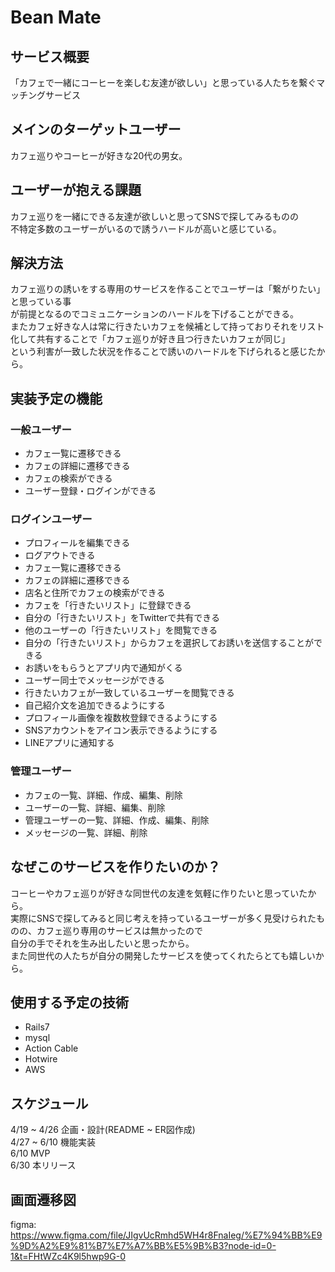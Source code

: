 # Bean Mate

## サービス概要
「カフェで一緒にコーヒーを楽しむ友達が欲しい」と思っている人たちを繋ぐマッチングサービス

## メインのターゲットユーザー
カフェ巡りやコーヒーが好きな20代の男女。

## ユーザーが抱える課題
カフェ巡りを一緒にできる友達が欲しいと思ってSNSで探してみるものの  
不特定多数のユーザーがいるので誘うハードルが高いと感じている。

## 解決方法
カフェ巡りの誘いをする専用のサービスを作ることでユーザーは「繋がりたい」と思っている事  
が前提となるのでコミュニケーションのハードルを下げることができる。  
またカフェ好きな人は常に行きたいカフェを候補として持っておりそれをリスト化して共有することで「カフェ巡りが好き且つ行きたいカフェが同じ」  
という利害が一致した状況を作ることで誘いのハードルを下げられると感じたから。

## 実装予定の機能
### 一般ユーザー
  * カフェ一覧に遷移できる
  * カフェの詳細に遷移できる
  * カフェの検索ができる
  * ユーザー登録・ログインができる
### ログインユーザー
  * プロフィールを編集できる
  * ログアウトできる
  * カフェ一覧に遷移できる
  * カフェの詳細に遷移できる
  * 店名と住所でカフェの検索ができる
  * カフェを「行きたいリスト」に登録できる
  * 自分の「行きたいリスト」をTwitterで共有できる
  * 他のユーザーの「行きたいリスト」を閲覧できる
  * 自分の「行きたいリスト」からカフェを選択してお誘いを送信することができる
  * お誘いをもらうとアプリ内で通知がくる
  * ユーザー同士でメッセージができる
  * 行きたいカフェが一致しているユーザーを閲覧できる
  * 自己紹介文を追加できるようにする
  * プロフィール画像を複数枚登録できるようにする
  * SNSアカウントをアイコン表示できるようにする
  * LINEアプリに通知する
### 管理ユーザー
  * カフェの一覧、詳細、作成、編集、削除
  * ユーザーの一覧、詳細、編集、削除
  * 管理ユーザーの一覧、詳細、作成、編集、削除
  * メッセージの一覧、詳細、削除

## なぜこのサービスを作りたいのか？
コーヒーやカフェ巡りが好きな同世代の友達を気軽に作りたいと思っていたから。  
実際にSNSで探してみると同じ考えを持っているユーザーが多く見受けられたものの、カフェ巡り専用のサービスは無かったので  
自分の手でそれを生み出したいと思ったから。  
また同世代の人たちが自分の開発したサービスを使ってくれたらとても嬉しいから。

## 使用する予定の技術
* Rails7
* mysql
* Action Cable
* Hotwire
* AWS

## スケジュール
4/19 ~ 4/26 企画・設計(README ~ ER図作成)  
4/27 ~ 6/10 機能実装  
6/10 MVP  
6/30 本リリース

## 画面遷移図
figma: 
https://www.figma.com/file/JIgvUcRmhd5WH4r8FnaIeg/%E7%94%BB%E9%9D%A2%E9%81%B7%E7%A7%BB%E5%9B%B3?node-id=0-1&t=FHtWZc4K9l5hwp9G-0